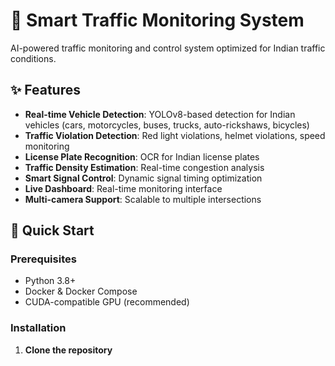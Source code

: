# 🚦 Smart Traffic Monitoring System

AI-powered traffic monitoring and control system optimized for Indian traffic conditions.

## ✨ Features

- **Real-time Vehicle Detection**: YOLOv8-based detection for Indian vehicles (cars, motorcycles, buses, trucks, auto-rickshaws, bicycles)
- **Traffic Violation Detection**: Red light violations, helmet violations, speed monitoring
- **License Plate Recognition**: OCR for Indian license plates
- **Traffic Density Estimation**: Real-time congestion analysis
- **Smart Signal Control**: Dynamic signal timing optimization
- **Live Dashboard**: Real-time monitoring interface
- **Multi-camera Support**: Scalable to multiple intersections

## 🚀 Quick Start

### Prerequisites

- Python 3.8+
- Docker & Docker Compose
- CUDA-compatible GPU (recommended)

### Installation

1. **Clone the repository**
